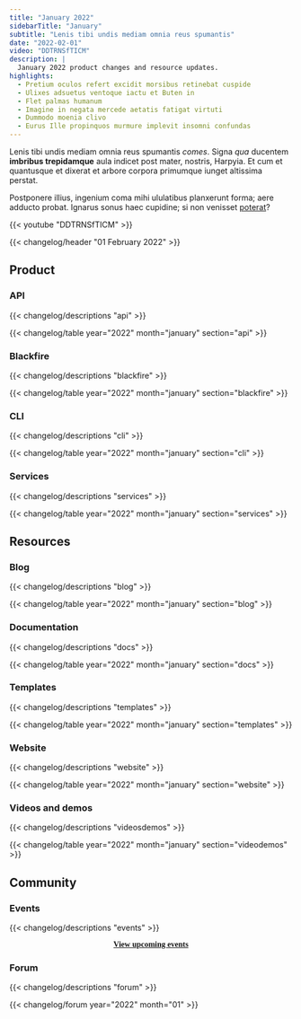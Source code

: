 ```yaml
---
title: "January 2022"
sidebarTitle: "January"
subtitle: "Lenis tibi undis mediam omnia reus spumantis"
date: "2022-02-01"
video: "DDTRNSfTICM"
description: |
  January 2022 product changes and resource updates.
highlights:
  - Pretium oculos refert excidit morsibus retinebat cuspide
  - Ulixes adsuetus ventoque iactu et Buten in
  - Flet palmas humanum
  - Imagine in negata mercede aetatis fatigat virtuti
  - Dummodo moenia clivo
  - Eurus Ille propinquos murmure implevit insomni confundas
---
```


Lenis tibi undis mediam omnia reus spumantis *comes*. Signa *qua* ducentem
**imbribus trepidamque** aula indicet post mater, nostris, Harpyia. Et cum et
quantusque et dixerat et arbore corpora primumque iunget altissima perstat.

Postponere illius, ingenium coma mihi ululatibus planxerunt forma; aere adducto
probat. Ignarus sonus haec cupidine; si non venisset
[poterat](http://humo.org/artus.aspx)?

{{< youtube "DDTRNSfTICM" >}}

{{< changelog/header "01 February 2022" >}}

## Product

### API

{{< changelog/descriptions "api" >}}

{{< changelog/table year="2022" month="january" section="api" >}}

### Blackfire

{{< changelog/descriptions "blackfire" >}}

{{< changelog/table year="2022" month="january" section="blackfire" >}}

### CLI

{{< changelog/descriptions "cli" >}}

{{< changelog/table year="2022" month="january" section="cli" >}}

<!-- ### Console

{{< changelog/descriptions "console" >}}

{{< changelog/table year="2022" month="january" section="console" >}} -->

### Services

{{< changelog/descriptions "services" >}}

{{< changelog/table year="2022" month="january" section="services" >}}

## Resources

### Blog

{{< changelog/descriptions "blog" >}}

{{< changelog/table year="2022" month="january" section="blog" >}}

### Documentation

{{< changelog/descriptions "docs" >}}

{{< changelog/table year="2022" month="january" section="docs" >}}

### Templates

{{< changelog/descriptions "templates" >}}

{{< changelog/table year="2022" month="january" section="templates" >}}

### Website

{{< changelog/descriptions "website" >}}

{{< changelog/table year="2022" month="january" section="website" >}}

### Videos and demos

{{< changelog/descriptions "videosdemos" >}}

{{< changelog/table year="2022" month="january" section="videodemos" >}}

## Community

<!-- ### Contributions

{{< changelog/descriptions "contributions" >}}

{{< changelog/table year="2022" month="january" section="contributions" >}} -->

### Events

{{< changelog/descriptions "events" >}}

<p style="text-align: center; font-family: Overpass mono"><a href="https://platform.sh/events/"><strong>View upcoming events</strong></a></p>

### Forum

{{< changelog/descriptions "forum" >}}

{{< changelog/forum year="2022" month="01" >}}

